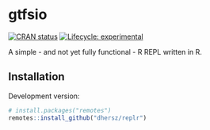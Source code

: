 
# gtfsio

[![CRAN
status](https://www.r-pkg.org/badges/version/replr)](https://CRAN.R-project.org/package=replr)
[![Lifecycle:
experimental](https://img.shields.io/badge/lifecycle-experimental-orange.svg)](https://lifecycle.r-lib.org/articles/stages.html)

A simple - and not yet fully functional - R REPL written in R.

## Installation

Development version:

``` r
# install.packages("remotes")
remotes::install_github("dhersz/replr")
```
